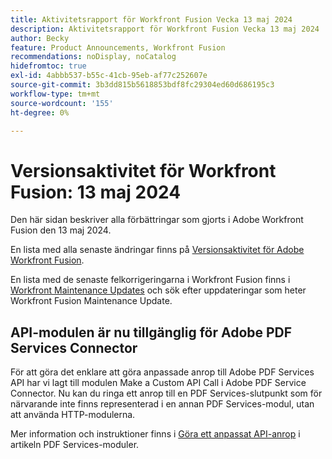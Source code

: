 ```yaml
---
title: Aktivitetsrapport för Workfront Fusion Vecka 13 maj 2024
description: Aktivitetsrapport för Workfront Fusion Vecka 13 maj 2024
author: Becky
feature: Product Announcements, Workfront Fusion
recommendations: noDisplay, noCatalog
hidefromtoc: true
exl-id: 4abbb537-b55c-41cb-95eb-af77c252607e
source-git-commit: 3b3dd815b5618853bdf8fc29304ed60d686195c3
workflow-type: tm+mt
source-wordcount: '155'
ht-degree: 0%

---
```


# Versionsaktivitet för Workfront Fusion: 13 maj 2024

Den här sidan beskriver alla förbättringar som gjorts i Adobe Workfront Fusion den 13 maj 2024.

En lista med alla senaste ändringar finns på [Versionsaktivitet för Adobe Workfront Fusion](../../../product-announcements/product-releases/fusion-release-activity/fusion-release-activity.md).

En lista med de senaste felkorrigeringarna i Workfront Fusion finns i [Workfront Maintenance Updates](https://experienceleague.adobe.com/docs/workfront-known-issues/releases/current-updates.html) och sök efter uppdateringar som heter Workfront Fusion Maintenance Update.

## API-modulen är nu tillgänglig för Adobe PDF Services Connector

För att göra det enklare att göra anpassade anrop till Adobe PDF Services API har vi lagt till modulen Make a Custom API Call i Adobe PDF Service Connector. Nu kan du ringa ett anrop till en PDF Services-slutpunkt som för närvarande inte finns representerad i en annan PDF Services-modul, utan att använda HTTP-modulerna.

Mer information och instruktioner finns i [Göra ett anpassat API-anrop](/help/quicksilver/workfront-fusion/apps-and-their-modules/pdf-modules.md#make-a-custom-api-call) i artikeln PDF Services-moduler.
